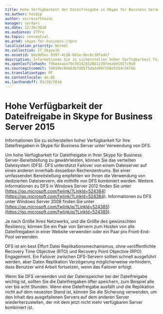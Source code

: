 ```yaml
---
title: Hohe Verfügbarkeit der Dateifreigabe in Skype for Business Server 2015
ms.author: heidip
author: microsoftheidi
manager: serdars
ms.date: 12/20/2016
ms.audience: ITPro
ms.topic: conceptual
ms.prod: skype-for-business-itpro
localization_priority: Normal
ms.collection: IT_Skype16
ms.assetid: b8c8d5ec-9397-4128-8d1e-8ec6c30fade7
description: Informationen Sie zu sicherstellen hoher Verfügbarkeit für Ihre Dateifreigaben in Skype für Business Server unter Verwendung von DFS.
ms.openlocfilehash: f96e4aaca70c501425528b12207eeab01027c9a9
ms.sourcegitcommit: 7d819bc9eb63bfd85f5dada09f1b8e5354c56f6b
ms.translationtype: MT
ms.contentlocale: de-DE
ms.lasthandoff: 03/28/2018
---
```

# <a name="file-sharing-high-availability-in-skype-for-business-server-2015"></a>Hohe Verfügbarkeit der Dateifreigabe in Skype for Business Server 2015
 
Informationen Sie zu sicherstellen hoher Verfügbarkeit für Ihre Dateifreigaben in Skype für Business Server unter Verwendung von DFS.
  
Um hohe Verfügbarkeit für Dateifreigabe in Ihrer Skype für Business Server-Bereitstellung zu gewährleisten, können Sie das verteilten Dateisystem (DFS). DFS unterstützt Failover von einem Dateiserver auf einen anderen innerhalb desselben Rechenzentrums. Bei einer umfassenden Bereitstellung empfehlen wir Ihnen die Verwendung von dedizierten Dateiservern, die mithilfe von DFS kombiniert werden. Weitere Informationen zu DFS in Windows Server 2012 finden Sie unter [https://go.microsoft.com/fwlink/?LinkId=524384](https://go.microsoft.com/fwlink/?LinkId=524384). Informationen zu DFS unter Windows Server 2008 finden Sie unter [https://go.microsoft.com/fwlink/p/?LinkId=524385](https://go.microsoft.com/fwlink/p/?LinkId=524385).
  
Je nach Größe Ihres Netzwerks, und die Größe des gewünschten Resiliency, können Sie ein Paar von Servern zum Hosten von alle Dateifreigaben in einer Website verwenden oder ein Paar pro Front-End-Pool verwenden.
  
DFS ist ein best Effort Datei Replikationsmechanismus, ohne veröffentlichte Recovery Time Objective (RTO) und Recovery Point Objective (RPO) Engagement. Ein Failover zwischen DFS-Servern sollten schnell ausgeführt werden, aber Daten Replikation Verzögerung möglicherweise verhindern, dass Benutzer wird Arbeit fortsetzen, wenn das Failover erfolgt.
  
Wenn Sie DFS verwenden und der Datenspeicher bei der Dateifreigabe wichtig ist, sollten Sie die Dateifreigaben öfter speichern, zum Beispiel alle vier bis acht Stunden. Wenn eine Dateifreigabe ausfällt und die Replikation nicht auf dem neuesten Stand ist, können Sie die Sicherung verwenden, um den Inhalt des ausgefallenen Servers auf dem anderen Server wiederherzustellen, der mit dem jetzt nicht mehr verfügbaren Server kombiniert ist.
  

